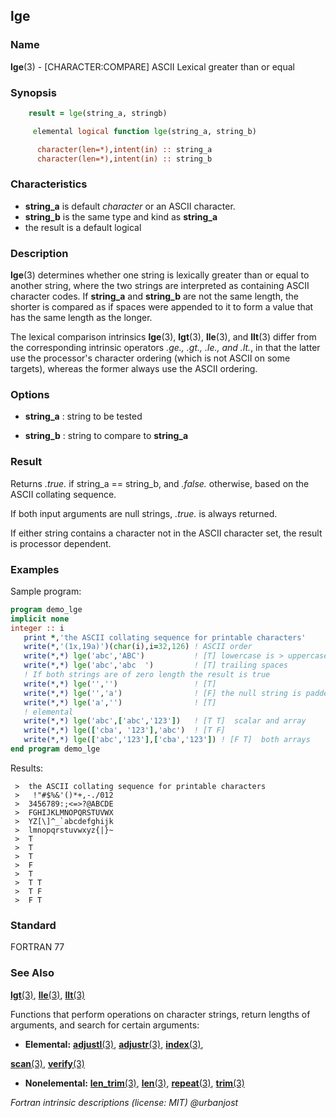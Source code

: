 ## lge

### **Name**

**lge**(3) - \[CHARACTER:COMPARE\] ASCII Lexical greater than or equal

### **Synopsis**
```fortran
    result = lge(string_a, stringb)
```
```fortran
     elemental logical function lge(string_a, string_b)

      character(len=*),intent(in) :: string_a
      character(len=*),intent(in) :: string_b
```
### **Characteristics**

 - **string_a** is default _character_ or an ASCII character.
 - **string_b** is the same type and kind as **string\_a**
 - the result is a default logical

### **Description**

  **lge**(3) determines whether one string is lexically greater than
  or equal to another string, where the two strings are interpreted as
  containing ASCII character codes. If **string_a** and **string_b**
  are not the same length, the shorter is compared as if spaces were
  appended to it to form a value that has the same length as the longer.

  The lexical comparison intrinsics **lge**(3), **lgt**(3), **lle**(3),
  and **llt**(3) differ from the corresponding intrinsic operators
  _.ge., .gt., .le., and .lt._, in that the latter use the processor's
  character ordering (which is not ASCII on some targets), whereas the
  former always use the ASCII ordering.

### **Options**

- **string_a**
  : string to be tested

- **string_b**
  : string to compare to **string_a**

### **Result**

  Returns _.true._ if string_a == string_b, and _.false._ otherwise,
  based on the ASCII collating sequence.

  If both input arguments are null strings, _.true._ is always returned.

  If either string contains a character not in the ASCII character set,
  the result is processor dependent.

### **Examples**

Sample program:
```fortran
program demo_lge
implicit none
integer :: i
   print *,'the ASCII collating sequence for printable characters'
   write(*,'(1x,19a)')(char(i),i=32,126) ! ASCII order
   write(*,*) lge('abc','ABC')           ! [T] lowercase is > uppercase
   write(*,*) lge('abc','abc  ')         ! [T] trailing spaces
   ! If both strings are of zero length the result is true
   write(*,*) lge('','')                 ! [T]
   write(*,*) lge('','a')                ! [F] the null string is padded
   write(*,*) lge('a','')                ! [T]
   ! elemental
   write(*,*) lge('abc',['abc','123'])   ! [T T]  scalar and array
   write(*,*) lge(['cba', '123'],'abc')  ! [T F]
   write(*,*) lge(['abc','123'],['cba','123']) ! [F T]  both arrays
end program demo_lge
```
Results:
```text
 >  the ASCII collating sequence for printable characters
 >   !"#$%&'()*+,-./012
 >  3456789:;<=>?@ABCDE
 >  FGHIJKLMNOPQRSTUVWX
 >  YZ[\]^_`abcdefghijk
 >  lmnopqrstuvwxyz{|}~
 >  T
 >  T
 >  T
 >  F
 >  T
 >  T T
 >  T F
 >  F T
```
### **Standard**

FORTRAN 77

### **See Also**

  [**lgt**(3)](#lgt),
  [**lle**(3)](#lle),
  [**llt**(3)](#llt)

Functions that perform operations on character strings, return lengths
of arguments, and search for certain arguments:

- **Elemental:**
  [**adjustl**(3)](#adjustl),
  [**adjustr**(3)](#adjustr),
  [**index**(3)](#index),

[**scan**(3)](#scan),
[**verify**(3)](#verify)

- **Nonelemental:**
  [**len_trim**(3)](#len_trim),
  [**len**(3)](#len),
  [**repeat**(3)](#repeat),
  [**trim**(3)](#trim)

 _Fortran intrinsic descriptions (license: MIT) \@urbanjost_
